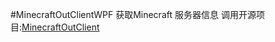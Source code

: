 #MinecraftOutClientWPF
获取Minecraft 服务器信息
调用开源项目:[MinecraftOutClient](https://github.com/Nsiso/MinecraftOutClient)
